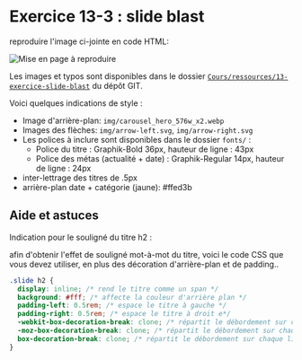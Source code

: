 # Exercice 13-3 : slide blast

reproduire l'image ci-jointe en code HTML:

![Mise en page à reproduire](../ressources/13-exercice-slide-blast/exercice-todo.png)

Les images et typos sont disponibles dans le dossier [`Cours/ressources/13-exercice-slide-blast`](../ressources/13-exercice-slide-blast/) du dépôt GIT.

Voici quelques indications de style :

- Image d'arrière-plan: `img/carousel_hero_576w_x2.webp`
- Images des flèches: `img/arrow-left.svg`, `img/arrow-right.svg`
- Les polices à inclure sont disponibles dans le dossier `fonts/` :
  - Police du titre : Graphik-Bold 36px, hauteur de ligne : 43px
  - Police des métas (actualité + date) : Graphik-Regular 14px, hauteur de ligne : 24px
- inter-lettrage des titres de .5px
- arrière-plan date + catégorie (jaune): #ffed3b


## Aide et astuces

Indication pour le souligné du titre h2 :

afin d'obtenir l'effet de souligné mot-à-mot du titre,
voici le code CSS que vous devez utiliser, 
en plus des décoration d'arrière-plan et de padding..

```css
.slide h2 {
  display: inline; /* rend le titre comme un span */
  background: #fff; /* affecte la couleur d'arrière plan */
  padding-left: 0.5rem; /* espace le titre à gauche */
  padding-right: 0.5rem; /* espace le titre à droit e*/
  -webkit-box-decoration-break: clone; /* répartit le débordement sur chaque ligne (safari et chrome) */
  -moz-box-decoration-break: clone; /* répartit le débordement sur chaque ligne (firefox) */
  box-decoration-break: clone; /* répartit le débordement sur chaque ligne (css3 standard pas encore implémenté) */
}
```
